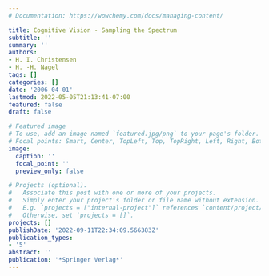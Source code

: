 ```yaml
---
# Documentation: https://wowchemy.com/docs/managing-content/

title: Cognitive Vision - Sampling the Spectrum
subtitle: ''
summary: ''
authors:
- H. I. Christensen
- H. -H. Nagel
tags: []
categories: []
date: '2006-04-01'
lastmod: 2022-05-05T21:13:41-07:00
featured: false
draft: false

# Featured image
# To use, add an image named `featured.jpg/png` to your page's folder.
# Focal points: Smart, Center, TopLeft, Top, TopRight, Left, Right, BottomLeft, Bottom, BottomRight.
image:
  caption: ''
  focal_point: ''
  preview_only: false

# Projects (optional).
#   Associate this post with one or more of your projects.
#   Simply enter your project's folder or file name without extension.
#   E.g. `projects = ["internal-project"]` references `content/project/deep-learning/index.md`.
#   Otherwise, set `projects = []`.
projects: []
publishDate: '2022-09-11T22:34:09.566383Z'
publication_types:
- '5'
abstract: ''
publication: '*Springer Verlag*'
---
```

